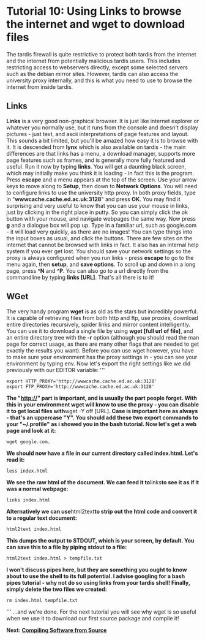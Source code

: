# Tutorial 10: Using Links to browse the internet and wget to download files

The tardis firewall is quite restrictive to protect both tardis from the
internet and the internet from potentially malicious tardis users. This
includes restricting access to webservers directly, except some selected
servers such as the debian mirror sites. However, tardis can also access
the university proxy internally, and this is what you need to use to
browse the internet from inside tardis.

## Links

**Links** is a very good non-graphical browser. It is just like internet
explorer or whatever you normally use, but it runs from the console and
doesn't display pictures - just text, and ascii interpretations of page
features and layout. This sounds a bit limited, but you'll be amazed how
easy it is to browse with it. It is descended from **lynx** which is
also available on tardis - the main differences are that links has a
menu, a download manager, supports more page features such as frames,
and is generally more fully featured and useful. Run it now by typing
**links**. You will get a daunting black screen, which may initially
make you think it is loading - in fact this is the program. Press
**escape** and a menu appears at the top of the screen. Use your arrow
keys to move along to **Setup**, then down to **Network Options**. You
will need to configure links to use the university http proxy. In both
proxy fields, type in "**wwwcache.cache.ed.ac.uk:3128**" and press
**OK**. You may find it surprising and very useful to know that you can
use your mouse in links, just by clicking in the right place in putty.
So you can simply click the ok button with your mouse, and navigate
webpages the same way. Now press **g** and a dialogue box will pop up.
Type in a familiar url, such as google.com - it will load very quickly,
as there are no images! You can type things into the input boxes as
usual, and click the buttons. There are few sites on the internet that
cannot be browsed with links in fact. It also has an internal help
system if you ever get lost. You should save your network settings so
the proxy is always configured when you run links - press **escape** to
go to the menu again, then **setup**, and **save options**. To scroll up
and down in a long page, press **^N** and **^P**. You can also go to a
url directly from the commandline by typing **links \[URL\]**. That's
all there is to it!

## WGet

The very handy program **wget** is as old as the stars but incredibly
powerful. It is capable of retrieving files from both http and ftp, use
proxies, download entire directories recursively, spider links and
mirror content intelligently. You can use it to download a single file
by using **wget \[full url of file\]**, and an entire directory tree
with the **-r** option (although you should read the man page for
correct usage, as there are many other flags that are needed to get
exactly the results you want). Before you can use wget however, you have
to make sure your environment has the proxy settings in - you can see
your environment by typing env. Now let's export the right settings like
we did previously with our EDITOR variable: '''

    export HTTP_PROXY='http://wwwcache.cache.ed.ac.uk:3128'
    export FTP_PROXY='http://wwwcache.cache.ed.ac.uk:3128'

**The "<http://>" part is important, and is usually the part people
forget. With this in your environment wget will know to use the proxy -
you can disable it to get local files with**wget -Y off \[URL\]**. Case
is important here as always - that's an uppercase "Y". You should add
these two export commands to your "\~/.profile" as i showed you in the
bash tutorial. Now let's get a web page and look at it:**

    wget google.com.

**We should now have a file in our current directory called index.html.
Let's read it:**

    less index.html

**We see the raw html of the document. We can feed it to**links**to see
it as if it was a normal webpage:**

    links index.html

**Alternatively we can use**html2text**to strip out the html code and
convert it to a regular text document:**

    html2text index.html

**This dumps the output to STDOUT, which is your screen, by default. You
can save this to a file by piping stdout to a file:**

    html2text index.html > tempfile.txt

**I won't discuss pipes here, but they are something you ought to know
about to use the shell to its full potential. I advise googling for a
bash pipes tutorial - why not do so using links from your tardis shell!
Finally, simply delete the two files we created:**

    rm index.html tempfile.txt

''' ...and we're done. For the next tutorial you will see why wget is so
useful when we use it to download our first source package and compile
it!

**Next: [Compiling Software from
Source](Tardis_Beginner_Tutorials/11 "wikilink")**